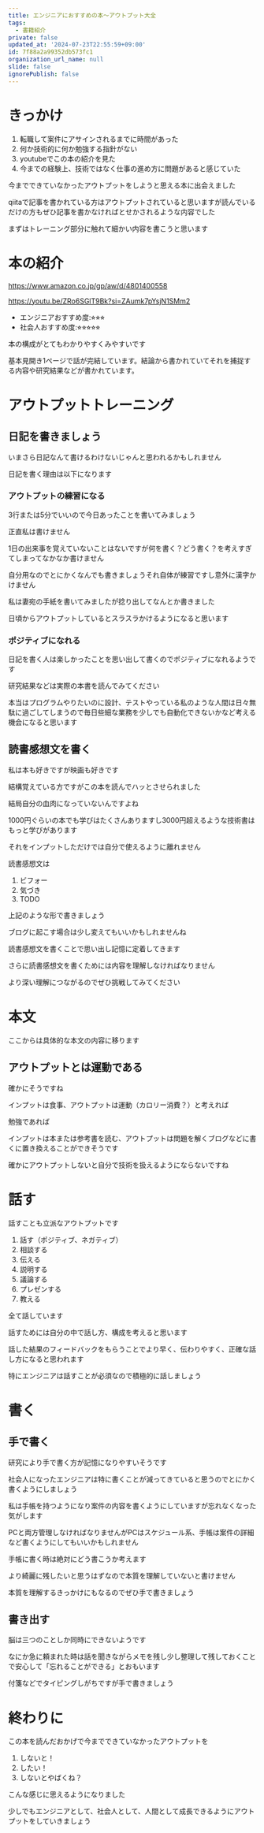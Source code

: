 ```yaml
---
title: エンジニアにおすすめの本〜アウトプット大全
tags:
  - 書籍紹介
private: false
updated_at: '2024-07-23T22:55:59+09:00'
id: 7f88a2a99352db573fc1
organization_url_name: null
slide: false
ignorePublish: false
---
```

# きっかけ
1. 転職して案件にアサインされるまでに時間があった
2. 何か技術的に何か勉強する指針がない
3. youtubeでこの本の紹介を見た
4. 今までの経験上、技術ではなく仕事の進め方に問題があると感じていた


今までできていなかったアウトプットをしようと思える本に出会えました

qiitaで記事を書かれている方はアウトプットされていると思いますが読んでいるだけの方もぜひ記事を書かなければとせかされるような内容でした

まずはトレーニング部分に触れて細かい内容を書こうと思います

# 本の紹介

https://www.amazon.co.jp/gp/aw/d/4801400558

https://youtu.be/ZRo6SGlT9Bk?si=ZAumk7pYsjN1SMm2

- エンジニアおすすめ度:⭐︎⭐︎⭐︎
- 社会人おすすめ度:⭐︎⭐︎⭐︎⭐︎⭐︎

本の構成がとてもわかりやすくみやすいです

基本見開き1ページで話が完結しています。結論から書かれていてそれを捕捉する内容や研究結果などが書かれています。

# アウトプットトレーニング
## 日記を書きましょう

いまさら日記なんて書けるわけないじゃんと思われるかもしれません

日記を書く理由は以下になります

### アウトプットの練習になる
3行または5分でいいので今日あったことを書いてみましょう

正直私は書けません

1日の出来事を覚えていないことはないですが何を書く？どう書く？を考えすぎてしまってなかなか書けません

自分用なのでとにかくなんでも書きましょうそれ自体が練習ですし意外に漢字かけません

私は妻宛の手紙を書いてみましたが捻り出してなんとか書きました

日頃からアウトプットしているとスラスラかけるようになると思います


### ポジティブになれる

日記を書く人は楽しかったことを思い出して書くのでポジティブになれるようです

研究結果などは実際の本書を読んでみてください

本当はプログラムやりたいのに設計、テストやっている私のような人間は日々無駄に過ごしてしまうので毎日些細な業務を少しでも自動化できないかなど考える機会になると思います

## 読書感想文を書く

私は本も好きですが映画も好きです

結構覚えている方ですがこの本を読んでハッとさせられました

結局自分の血肉になっていないんですよね

1000円ぐらいの本でも学びはたくさんありますし3000円超えるような技術書はもっと学びがあります

それをインプットしただけでは自分で使えるように離れません

読書感想文は

1. ビフォー
2. 気づき
3. TODO

上記のような形で書きましょう

ブログに起こす場合は少し変えてもいいかもしれませんね

読書感想文を書くことで思い出し記憶に定着してきます

さらに読書感想文を書くためには内容を理解しなければなりません

より深い理解につながるのでぜひ挑戦してみてください


# 本文

ここからは具体的な本文の内容に移ります

## アウトプットとは運動である

確かにそうですね

インプットは食事、アウトプットは運動（カロリー消費？）と考えれば

勉強であれば

インプットは本または参考書を読む、アウトプットは問題を解くブログなどに書くに置き換えることができそうです

確かにアウトプットしないと自分で技術を扱えるようにならないですね

# 話す

話すことも立派なアウトプットです

1. 話す（ポジティブ、ネガティブ）
2. 相談する
3. 伝える
4. 説明する
5. 議論する
6. プレゼンする
7. 教える

全て話しています

話すためには自分の中で話し方、構成を考えると思います

話した結果のフィードバックをもらうことでより早く、伝わりやすく、正確な話し方になると思われます

特にエンジニアは話すことが必須なので積極的に話しましょう

# 書く

## 手で書く

研究により手で書く方が記憶になりやすいそうです

社会人になったエンジニアは特に書くことが減ってきていると思うのでとにかく書くようにしましょう

私は手帳を持つようになり案件の内容を書くようにしていますが忘れなくなった気がします

PCと両方管理しなければなりませんがPCはスケジュール系、手帳は案件の詳細など書くようにしてもいいかもしれません

手帳に書く時は絶対にどう書こうか考えます

より綺麗に残したいと思うはずなので本質を理解していないと書けません

本質を理解するきっかけにもなるのでぜひ手で書きましょう

## 書き出す

脳は三つのことしか同時にできないようです

なにか急に頼まれた時は話を聞きながらメモを残し少し整理して残しておくことで安心して「忘れることができる」とおもいます

付箋などでタイピングしがちですが手で書きましょう

# 終わりに

この本を読んだおかげで今までできていなかったアウトプットを
1. しないと！
2. したい！
3. しないとやばくね？

こんな感じに思えるようになりました

少しでもエンジニアとして、社会人として、人間として成長できるようにアウトプットをしていきましょう
